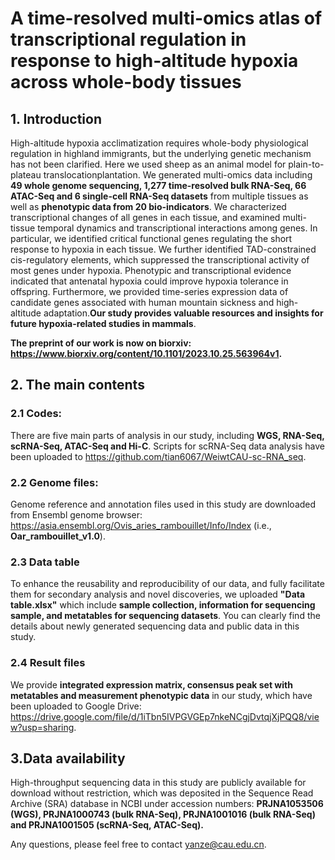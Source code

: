 # A time-resolved multi-omics atlas of transcriptional regulation in response to high-altitude hypoxia across whole-body tissues

## 1. Introduction
High-altitude hypoxia acclimatization requires whole-body physiological regulation in highland immigrants, but the underlying genetic mechanism has not been clarified. Here we used sheep as an animal model for plain-to-plateau translocationplantation. We generated multi-omics data including **49 whole genome sequencing, 1,277 time-resolved bulk RNA-Seq, 66 ATAC-Seq and 6 single-cell RNA-Seq datasets** from multiple tissues as well as **phenotypic data from 20 bio-indicators**. We characterized transcriptional changes of all genes in each tissue, and examined multi-tissue temporal dynamics and transcriptional interactions among genes. In particular, we identified critical functional genes regulating the short response to hypoxia in each tissue. We further identified TAD-constrained cis-regulatory elements, which suppressed the transcriptional activity of most genes under hypoxia. Phenotypic and transcriptional evidence indicated that antenatal hypoxia could improve hypoxia tolerance in offspring. Furthermore, we provided time-series expression data of candidate genes associated with human mountain sickness and high-altitude adaptation.**Our study provides valuable resources and insights for future hypoxia-related studies in mammals**.

**The preprint of our work is now on biorxiv: https://www.biorxiv.org/content/10.1101/2023.10.25.563964v1.**


## 2. The main contents
### 2.1 Codes:
There are five main parts of analysis in our study, including **WGS, RNA-Seq, scRNA-Seq, ATAC-Seq and Hi-C**. Scripts for scRNA-Seq data analysis have been uploaded to https://github.com/tian6067/WeiwtCAU-sc-RNA_seq.

### 2.2 Genome files:
Genome reference and annotation files used in this study are downloaded from Ensembl genome browser: https://asia.ensembl.org/Ovis_aries_rambouillet/Info/Index (i.e., **Oar_rambouillet_v1.0**).

### 2.3 Data table
To enhance the reusability and reproducibility of our data, and fully facilitate them for secondary analysis and novel discoveries, we uploaded **"Data table.xlsx"** which include **sample collection, information for sequencing sample, and metatables for sequencing datasets**. You can clearly find the details about newly generated sequencing data and public data in this study.

### 2.4 Result files
We provide **integrated expression matrix, consensus peak set with metatables and measurement phenotypic data** in our study, which have been uploaded to Google Drive: https://drive.google.com/file/d/1iTbn5IVPGVGEp7nkeNCgjDvtqjXjPQQ8/view?usp=sharing.


## 3.Data availability 
High-throughput sequencing data in this study are publicly available for download without restriction, which was deposited in the Sequence Read Archive (SRA) database in NCBI under accession numbers: **PRJNA1053506 (WGS), PRJNA1000743 (bulk RNA-Seq), PRJNA1001016 (bulk RNA-Seq) and PRJNA1001505 (scRNA-Seq, ATAC-Seq).** 

Any questions, please feel free to contact yanze@cau.edu.cn.
